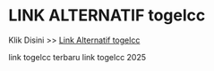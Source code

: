 # LINK ALTERNATIF togelcc

Klik Disini >> <a href="https://linksto.pages.dev/">Link Alternatif togelcc </a>

link togelcc terbaru
link togelcc 2025